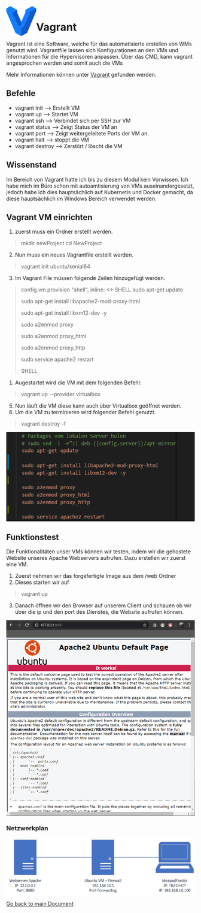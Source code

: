 <img align="left" width="80" height="80" src="./img/../../img/vagrant-logo.png" alt="Vagrant Logo">

# Vagrant

Vagrant ist eine Software, welche für das automatisierte erstellen von WMs genutzt wird. Vagrantfile lassen sich Konfigurationen an den VMs und Informationen für die Hypervisoren anpassen. Über das CMD, kann vagrant angesprochen werden und somit auch die VMs

Mehr Informationen können unter [Vagrant](https://www.vagrantup.com/) gefunden werden.

## Befehle
* vagrant Init --> Erstellt VM
* vagrant up --> Startet VM
* vagrant ssh --> Verbindet sich per SSH zur VM
* vagrant status --> Zeigt Status der VM an
* vagrant port --> Zeigt weitergeleitete Ports der VM an.
* vagrant halt --> stoppt die VM
* vagrant destroy --> Zerstört / löscht die VM 

## Wissenstand
Im Bereich von Vagrant hatte ich bis zu diesem Modul kein Vorwissen. Ich habe mich im Büro schon mit autoamtisierung von VMs auseinandergesetzt, jedoch habe ich dies hauptsächlich auf Kubernetis und Docker gemacht, da diese hauptsächlich im Windows Bereich verwendet werden.

## Vagrant VM einrichten
1. zuerst muss ein Ordner erstellt werden.
> mkdir newProject
> cd NewProject
2. Nun muss ein neues Vagrantfile erstellt werden.
> vagrant init ubuntu/xenial64
3. Im Vagrant File müssen folgende Zeilen hinzugefügt werden.
> config.vm.provision "shell", inline: <<-SHELL
> sudo apt-get update
>
> sudo apt-get install libapache2-mod-proxy-html
> 
> sudo apt-get install libxm12-dev -y
> 
>
> sudo a2enmod proxy
> 
> sudo a2enmod proxy_html
> 
> sudo a2enmod proxy_http
> 
> 
> sudo service apache2 restart
> 
> SHELL


1. Augestartet wird die VM mit dem folgenden Befehl:
> vagrant up --provider virtualbox
5. Nun läuft die VM diese kann auch über Virtualbox geöffnet werden.
6. Um die VM zu terminieren wird folgender Befehl genutzt.
> vagrant destroy -f

<img align="center" width="" height="" src="./img/../../img/apache_code.png" alt="Apache Code">

## Funktionstest
Die Funktionalitäten unser VMs können wir testen, indem wir die gehostete Website unseres Apache Webservers aufrufen. Dazu erstellen wir zuerst eine VM.

1. Zuerst nehmen wir das forgefertigte Image aus dem /web Ordner
2. Dieses starten wir auf
> vagrant up
3. Danach öffnen wir den Browser auf unserem Client und schauen ob wir über die ip und den port des Dienstes, die Website aufrufen können.
<img align="center" width="" height="" src="./img/../../img/websrv-test.png" alt="Webserver Test">


### Netzwerkplan
<img align="center" width="" height="" src="./img/../../img/Netzplan-Websrv1.jpg" alt="Netzplan">




[Go back to main Document](https://github.com/Daddey69/Modul_300/blob/master/README.md)